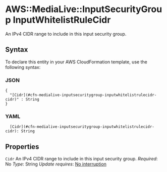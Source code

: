 # AWS::MediaLive::InputSecurityGroup InputWhitelistRuleCidr<a name="aws-properties-medialive-inputsecuritygroup-inputwhitelistrulecidr"></a>

An IPv4 CIDR range to include in this input security group\.

## Syntax<a name="aws-properties-medialive-inputsecuritygroup-inputwhitelistrulecidr-syntax"></a>

To declare this entity in your AWS CloudFormation template, use the following syntax:

### JSON<a name="aws-properties-medialive-inputsecuritygroup-inputwhitelistrulecidr-syntax.json"></a>

```
{
  "[Cidr](#cfn-medialive-inputsecuritygroup-inputwhitelistrulecidr-cidr)" : String
}
```

### YAML<a name="aws-properties-medialive-inputsecuritygroup-inputwhitelistrulecidr-syntax.yaml"></a>

```
  [Cidr](#cfn-medialive-inputsecuritygroup-inputwhitelistrulecidr-cidr): String
```

## Properties<a name="aws-properties-medialive-inputsecuritygroup-inputwhitelistrulecidr-properties"></a>

`Cidr`  <a name="cfn-medialive-inputsecuritygroup-inputwhitelistrulecidr-cidr"></a>
An IPv4 CIDR range to include in this input security group\.
*Required*: No
*Type*: String
*Update requires*: [No interruption](https://docs.aws.amazon.com/AWSCloudFormation/latest/UserGuide/using-cfn-updating-stacks-update-behaviors.html#update-no-interrupt)
